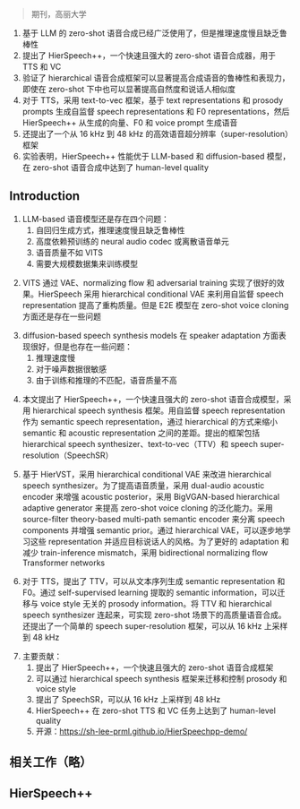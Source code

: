 > 期刊，高丽大学
<!-- Large language models (LLM)-based speech synthesis has been widely adopted in zero-shot speech synthesis. However, they require a large-scale data and possess the same limitations as previous autoregressive speech models, including slow inference speed and lack of robustness. This paper proposes HierSpeech++, a fast and strong zero-shot speech synthesizer for text-to-speech (TTS) and voice conversion (VC). We verified that hierarchical speech synthesis frameworks could significantly improve the robustness and expressiveness of the synthetic speech. Furthermore, we significantly improve the naturalness and speaker similarity of synthetic speech even in zero-shot speech synthesis scenarios. For text-to-speech, we adopt the text-to-vec framework, which generates a self-supervised speech representation and an F0 representation based on text representations and prosody prompts. Then, HierSpeech++ generates speech from the generated vector, F0, and voice prompt. We further introduce a high-efficient speech super-resolution framework from 16 kHz to 48 kHz. The experimental results demonstrated that the hierarchical variational autoencoder could be a strong zero-shot speech synthesizer given that it outperforms LLM-based and diffusion-based models. Moreover, we achieved the first human-level quality zero-shot speech synthesis. Audio samples and source code are available at https://github.com/sh-lee-prml/HierSpeechpp. -->
1. 基于 LLM 的 zero-shot 语音合成已经广泛使用了，但是推理速度慢且缺乏鲁棒性
2. 提出了 HierSpeech++，一个快速且强大的 zero-shot 语音合成器，用于 TTS 和 VC
3. 验证了 hierarchical 语音合成框架可以显著提高合成语音的鲁棒性和表现力，即使在 zero-shot 下中也可以显著提高自然度和说话人相似度
4. 对于 TTS，采用 text-to-vec 框架，基于 text representations 和 prosody prompts 生成自监督 speech representations 和 F0 representations，然后 HierSpeech++ 从生成的向量、F0 和 voice prompt 生成语音
5. 还提出了一个从 16 kHz 到 48 kHz 的高效语音超分辨率（super-resolution）框架
6. 实验表明，HierSpeech++ 性能优于 LLM-based 和 diffusion-based 模型，在 zero-shot 语音合成中达到了 human-level quality

## Introduction
<!-- The advent of large language models (LLM) have facil- itated the widespread adoption of LLM-based models in speech synthesis and audio generation tasks. Conventional speech synthesis frameworks have advanced significantly driven by the integration of new features such as neural audio codecs for discrete speech or audio units. Although there is still a room for improvement in LLM-based speech models, these models possess four major limitations: 1) the first drawback is their auto-regressive generative manner, which has a slow inference speed and lack of robustness, resulting in repeating, skipping, and mispronunciation; 2) they are highly dependent on the pre-trained neural audio codec or discrete speech unit; 3) the audio quality of these models puts the clock back before the advent of the strong end-to-end speech synthesis framework proposed in [35]; 4) they require a large-scale dataset to train the model. -->
1. LLM-based 语音模型还是存在四个问题：
    1. 自回归生成方式，推理速度慢且缺乏鲁棒性
    2. 高度依赖预训练的 neural audio codec 或离散语音单元
    3. 语音质量不如 VITS
    4. 需要大规模数据集来训练模型
<!-- VITS [35] successfully introduced an end-to-end (E2E) speech synthesis framework by adopting a variational au- toencoder (VAE) augmented with normalizing flow and adversarial training. Driven by the ability to generate high- quality waveform audio within a fully end-to-end train- ing pipeline, the perceptual quality of synthetic speech is significantly better than that of two-stage speech synthesis models such as conventional text-to-speech (TTS) models and recent codec-based speech synthesis models. HierSpeech [48] further improved the reconstruction quality by adopting a hierarchical conditional VAE using self-supervised speech representation. They proposed a novel TTS frameworks, which can train the model without any text transcripts by leveraging self-supervised speech representation and hierarchical VAE. However, the E2E models have limitations in terms of zero-shot voice cloning. Although E2E models can synthesize speech with high-quality audio, their synthetic speech still has a little speaker similarity in zero-shot voice cloning scenarios, and their training processes require high computational complexity. -->
2. VITS 通过 VAE、normalizing flow 和 adversarial training 实现了很好的效果。HierSpeech 采用 hierarchical conditional VAE 来利用自监督 speech representation 提高了重构质量。但是 E2E 模型在 zero-shot voice cloning 方面还是存在一些问题
<!-- Meanwhile, diffusion-based speech synthesis models have also shown their strengths in terms of speaker adapta- tion. Diff-VC [64] introduced a conditional diffusion proba- bilistic model with a data-dependent prior for zero-shot voice conversion. Additionally, the effectiveness of diffusion mod- els for speaker adaptation, including DDDM-VC [10], Diff- hierVC [11], and UnitSpeech [32], has been proven. Although diffusion models exhibit a good adaptation performance, they have several limitations: 1) they have a slow inference speed with their iterative generation processes, and 2) they are vulnerable to noisy data for speaker adaptation. With noisy speech prompts, they may generate much more noisy speech mainly due to the powerful adaptation performance, and this may further results in the degradation of the perceptual audio quality. 3) Although diffusion models have shown strong generative performance, they still possess lower audio quality owing the train-inference mismatch of the two-stage generation between the ground-truth and generated Mel-spectrogram. -->
3. diffusion-based speech synthesis models 在 speaker adaptation 方面表现很好，但是也存在一些问题：
    1. 推理速度慢
    2. 对于噪声数据很敏感
    3. 由于训练和推理的不匹配，语音质量不高
<!-- In this paper, we present HierSpeech++, a fast and strong zero-shot speech synthesis model that uses a hierarchical speech synthesis framework. By adopting the E2E speech synthesis frameworks to take the advantage of high-quality waveform generation, we solved the limitation of style adap- tation by adopting a self-supervised speech representation as a semantic speech representation and bridging the gap between semantic and acoustic representation hierarchically. We propose a novel speech synthesis framework consisting of a hierarchical speech synthesizer, text-to-vec (TTV), and speech super-resolution (SpeechSR). -->
4. 本文提出了 HierSpeech++，一个快速且强大的 zero-shot 语音合成模型，采用 hierarchical speech synthesis 框架。用自监督 speech representation 作为 semantic speech representation，通过 hierarchical 的方式来缩小 semantic 和 acoustic representation 之间的差距。提出的框架包括 hierarchical speech synthesizer、text-to-vec（TTV）和 speech super-resolution（SpeechSR）
<!-- Based on HierVST [45], we introduce an improved hier- archical speech synthesizer using a hierarchical conditional VAE. To improve audio quality beyond perceptual quality, we adopt a dual-audio acoustic encoder in order to enhance the acoustic posterior and utilize a BigVGAN-based hierar- chical adaptive generator with conditional and unconditional generation for better out-of-distribution generalization (zero- shot voice cloning). In addition, we adopt a source-filter theory-based multi-path semantic encoder to disentangle speech components and enhance the semantic prior for speaker-agnostic and speaker-related semantic information. By using a hierarchical VAE, we can connect and learn these representations hierarchically and infer the waveform audio by progressively adapting to the target voice style. For better adaptation and train-inference mismatch reduction, we introduce bidirectional normalizing flow Transformer networks using AdaLN-Zero. Without a text-speech paired dataset, we can simply scale-up the dataset to train a hierarchical speech synthesizer for zero-shot voice cloning. -->
5. 基于 HierVST，采用 hierarchical conditional VAE 来改进 hierarchical speech synthesizer。为了提高语音质量，采用 dual-audio acoustic encoder 来增强 acoustic posterior，采用 BigVGAN-based hierarchical adaptive generator 来提高 zero-shot voice cloning 的泛化能力。采用 source-filter theory-based multi-path semantic encoder 来分离 speech components 并增强 semantic prior。通过 hierarchical VAE，可以逐步地学习这些 representation 并适应目标说话人的风格。为了更好的 adaptation 和减少 train-inference mismatch，采用 bidirectional normalizing flow Transformer networks
<!-- For text-to-speech, we introduce a TTV that can generate a semantic representation and an F0 from text sequences. Owing to the semantic information that is extracted from self- supervised learning, we can transfer prosody information that is irrelevant to voice style. By connecting the TTV and a hierarchical speech synthesizer, we can synthesize high-quality speech from text by hierarchically adapting the prosody and voice style even in zero-shot scenarios. We also propose a simple speech super-resolution framework to upsample high-resolution waveform audio from 16 kHz to 48 kHz. This can facilitate data accessibility for scaling up datasets in that we can utilize low-resolution speech data such as the automatic speech recognition (ASR) dataset to train the speech synthesizer and TTV models. -->
6. 对于 TTS，提出了 TTV，可以从文本序列生成 semantic representation 和 F0。通过 self-supervised learning 提取的 semantic information，可以迁移与 voice style 无关的 prosody information。将 TTV 和 hierarchical speech synthesizer 连起来，可实现 zero-shot 场景下的高质量语音合成。还提出了一个简单的 speech super-resolution 框架，可以从 16 kHz 上采样到 48 kHz
<!-- The main contributions of this study are as follows:
For fast and strong zero-shot speech synthesis, we presented HierSpeech++, a novel fully-parallel hierar- chical speech synthesis framework.
Prosody and voice style can be transferred and controlled using a hierarchical speech synthesis frame- work.
We also present SpeechSR which can upsample wave- form audio from 16 kHz to 48 kHz for high-resolution speech synthesis and data scalability.
HierSpeech++ achieved the first human-level quality for zero-shot text-to-speech and voice conversion tasks.
Audio samples and source code are available at https: //sh-lee-prml.github.io/HierSpeechpp-demo/ -->
7. 主要贡献：
    1. 提出了 HierSpeech++，一个快速且强大的 zero-shot 语音合成框架
    2. 可以通过 hierarchical speech synthesis 框架来迁移和控制 prosody 和 voice style
    3. 提出了 SpeechSR，可以从 16 kHz 上采样到 48 kHz
    4. HierSpeech++ 在 zero-shot TTS 和 VC 任务上达到了 human-level quality
    5. 开源：https://sh-lee-prml.github.io/HierSpeechpp-demo/

## 相关工作（略）

## HierSpeech++